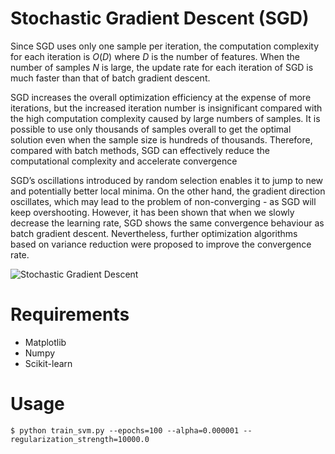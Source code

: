 # Stochastic Gradient Descent (SGD)

Since SGD uses only one sample per iteration, the computation complexity for each iteration is $O(D)$ where $D$ is the number of features. When the number of samples $N$ is large, the update rate for each iteration of SGD is much faster than that of batch gradient descent.

SGD increases the overall optimization efficiency at the expense of more iterations, but the increased iteration number is insignificant compared with the high computation complexity caused by large numbers of samples. It is possible to use only thousands of samples overall to get the optimal solution even when the sample size is hundreds of thousands. Therefore, compared with batch methods, SGD can effectively reduce the computational complexity and accelerate convergence

SGD’s oscillations introduced by random selection enables it to jump to new and potentially better local minima. On the other hand, the gradient direction oscillates, which may lead to the problem of non-converging - as SGD will keep overshooting. However, it has been shown that when we slowly decrease the learning rate, SGD shows the same convergence behaviour as batch gradient descent. Nevertheless, further optimization algorithms based on variance reduction were proposed to improve the convergence rate.

![ Stochastic Gradient Descent](sgd_animation.gif)


# Requirements

* Matplotlib
* Numpy
* Scikit-learn

# Usage

```$ python train_svm.py --epochs=100 --alpha=0.000001 --regularization_strength=10000.0```